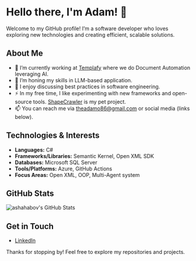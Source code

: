 # Hello there, I'm Adam! 👋

Welcome to my GitHub profile! I’m a software developer who loves exploring new technologies and creating efficient, scalable solutions.

## About Me
- 🔭 I’m currently working at [Templafy](https://www.templafy.com) where we do Document Automation leveraging AI.
- 🌱 I’m honing my skills in LLM-based application.
- 💬 I enjoy discussing best practices in software engineering.
- ⚡ In my free time, I like experimenting with new frameworks and open-source tools. [ShapeCrawler](https://github.com/ShapeCrawler/ShapeCrawler) is my pet project.
- 📫 You can reach me via theadamo86@gmail.com or social media (links below).

## Technologies & Interests
- **Languages:** C#
- **Frameworks/Libraries:** Semantic Kernel, Open XML SDK
- **Databases:** Microsoft SQL Server
- **Tools/Platforms:** Azure, GitHub Actions
- **Focus Areas:** Open XML, OOP, Multi-Agent system

## GitHub Stats
![ashahabov's GitHub Stats](https://github-readme-stats.vercel.app/api?username=ashahabov&show_icons=true&theme=tokyonight)

## Get in Touch
- [LinkedIn](https://linkedin.com/in/ashahabov)

Thanks for stopping by! Feel free to explore my repositories and projects.
